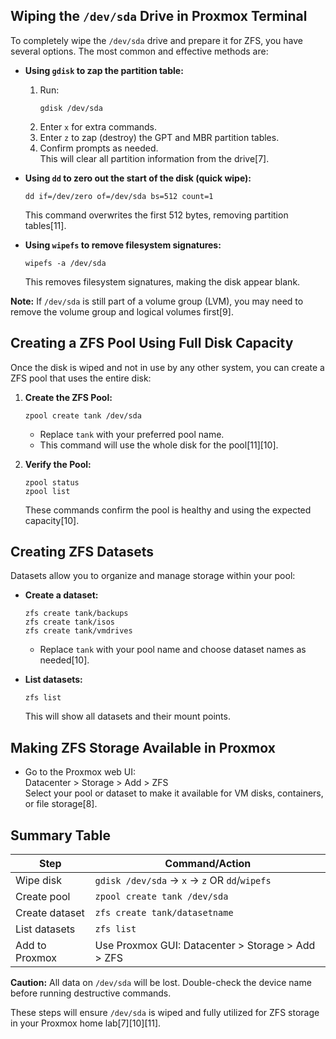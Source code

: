 ## Wiping the `/dev/sda` Drive in Proxmox Terminal

To completely wipe the `/dev/sda` drive and prepare it for ZFS, you have several options. The most common and effective methods are:

- **Using `gdisk` to zap the partition table:**
  1. Run:  
     ```
     gdisk /dev/sda
     ```
  2. Enter `x` for extra commands.
  3. Enter `z` to zap (destroy) the GPT and MBR partition tables.
  4. Confirm prompts as needed.  
  This will clear all partition information from the drive[7].

- **Using `dd` to zero out the start of the disk (quick wipe):**
  ```
  dd if=/dev/zero of=/dev/sda bs=512 count=1
  ```
  This command overwrites the first 512 bytes, removing partition tables[11].

- **Using `wipefs` to remove filesystem signatures:**
  ```
  wipefs -a /dev/sda
  ```
  This removes filesystem signatures, making the disk appear blank.

**Note:** If `/dev/sda` is still part of a volume group (LVM), you may need to remove the volume group and logical volumes first[9].

## Creating a ZFS Pool Using Full Disk Capacity

Once the disk is wiped and not in use by any other system, you can create a ZFS pool that uses the entire disk:

1. **Create the ZFS Pool:**
   ```
   zpool create tank /dev/sda
   ```
   - Replace `tank` with your preferred pool name.
   - This command will use the whole disk for the pool[11][10].

2. **Verify the Pool:**
   ```
   zpool status
   zpool list
   ```
   These commands confirm the pool is healthy and using the expected capacity[10].

## Creating ZFS Datasets

Datasets allow you to organize and manage storage within your pool:

- **Create a dataset:**
  ```
  zfs create tank/backups
  zfs create tank/isos
  zfs create tank/vmdrives
  ```
  - Replace `tank` with your pool name and choose dataset names as needed[10].

- **List datasets:**
  ```
  zfs list
  ```
  This will show all datasets and their mount points.

## Making ZFS Storage Available in Proxmox

- Go to the Proxmox web UI:  
  Datacenter > Storage > Add > ZFS  
  Select your pool or dataset to make it available for VM disks, containers, or file storage[8].

## Summary Table

| Step         | Command/Action                                      |
|--------------|-----------------------------------------------------|
| Wipe disk    | `gdisk /dev/sda` → `x` → `z` OR `dd`/`wipefs`       |
| Create pool  | `zpool create tank /dev/sda`                        |
| Create dataset | `zfs create tank/datasetname`                     |
| List datasets | `zfs list`                                         |
| Add to Proxmox | Use Proxmox GUI: Datacenter > Storage > Add > ZFS |

**Caution:** All data on `/dev/sda` will be lost. Double-check the device name before running destructive commands.

These steps will ensure `/dev/sda` is wiped and fully utilized for ZFS storage in your Proxmox home lab[7][10][11].
